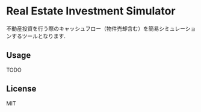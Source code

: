 # Real Estate Investment Simulator

不動産投資を行う際のキャッシュフロー（物件売却含む）を簡易シミュレーションするツールとなります.

## Usage

TODO

## License

MIT

